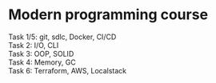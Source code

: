# Modern programming course
Task 1/5: git, sdlc, Docker, CI/CD <br />
Task 2: I/O, CLI <br />
Task 3: OOP, SOLID <br />
Task 4: Memory, GC <br />
Task 6: Terraform, AWS, Localstack
